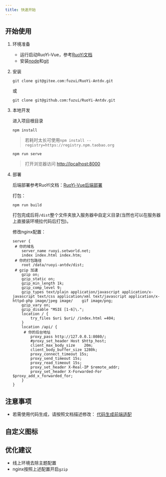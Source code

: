 ```yaml
---
title: 快速开始
---
```


## 开始使用

1. 环境准备
   * 运行启动RuoYi-Vue，参考[RuoYi文档](https://doc.ruoyi.vip/ruoyi-vue/)
   * 安装[node](http://nodejs.org/)和[git](https://git-scm.com/)

1. 安装

   ```shell
   git clone git@gitee.com:fuzui/RuoYi-Antdv.git
   ```

   或

   ```shell
   git clone git@github.com:fuzui/RuoYi-Antdv.git
   ```

2. 本地开发

   进入项目根目录

   ```shell
   npm install
   ```

   > 若耗时太长可使用`npm install --registry=https://registry.npm.taobao.org`

   ```shell
   npm run serve
   ```

   > 打开浏览器访问 [http://localhost:8000](http://localhost:8080/)

4. 部署

   后端部署参考RuoYi文档：[RuoYi-Vue后端部署](https://doc.ruoyi.vip/ruoyi-vue/document/hjbs.html#%E5%90%8E%E7%AB%AF%E9%83%A8%E7%BD%B2)

   打包：

   ```shell
   npm run build
   ```

   打包完成后将`/dist`整个文件夹放入服务器中自定义目录(当然也可以在服务器上直接装环境拉代码后打包)。

   修改nginx配置：

   ```nginx
   server {
   	# 你的域名
       server_name ruoyi.setworld.net;
       index index.html index.htm;
   	# 你的打包路径
       root /data/ruoyi-antdv/dist;
   	# gzip 加速
       gzip on;
       gzip_static on;
       gzip_min_length 1k;
       gzip_comp_level 9;
       gzip_types text/plain application/javascript application/x-javascript text/css application/xml text/javascript application/x-httpd-php image/jpeg image/    gif image/png;
       gzip_vary on;
       gzip_disable "MSIE [1-6]\.";
       location / {
           try_files $uri $uri/ /index.html =404;
       }
       location /api/ {
   		# 你的后台地址
           proxy_pass http://127.0.0.1:8080/;
           #proxy_set_header Host $http_host;
           client_max_body_size    20m;
           client_body_buffer_size 1280k;
           proxy_connect_timeout 15s;
           proxy_send_timeout 15s;
           proxy_read_timeout 15s;
           proxy_set_header X-Real-IP $remote_addr;
           proxy_set_header X-Forwarded-For $proxy_add_x_forwarded_for;
       }
   }
   ```

   

## 注意事项

* 若需使用代码生成，请按照文档描述修改：
  [代码生成前端适配](https://gitee.com/fuzui/RuoYi-Antdv/tree/master/docs/gen) 

  

## 自定义图标



## 优化建议
* 线上环境去除主题配置
* nginx按照上述配置开启`gzip`